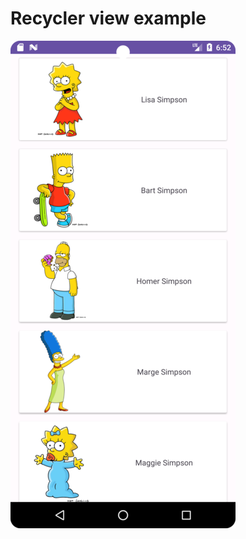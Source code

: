 # Recycler view example

![Imagen de una lista con personajes de la serie de televisión de los Simpsons](/screenshots/simpson_character_list.png)
